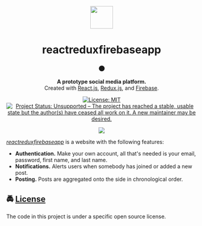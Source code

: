 <!-- HEADING -->

<p align="center">
  <img src="https://user-images.githubusercontent.com/10361542/71635438-7e97da00-2bd9-11ea-9940-8a42bd798a00.png" width="60">
</p>
<h1 align="center">️reactreduxfirebaseapp</h1>

<!-- DESCRIPTION -->

<h3 align="center">
  <span role="img" aria-label="New Moon">🌑</span>
</h3>
<p align="center">
  <strong>A prototype social media platform.</strong><br>
  Created with <a href="https://reactjs.org/" target="_blank">React.js</a>, <a href="https://redux.js.org/" target="_blank">Redux.js</a>, and <a href="https://firebase.google.com/" target="_blank">Firebase</a>.
</p>

<!-- BADGES -->

<p align="center">
    <a href="https://github.com/acfromspace/reactreduxfirebaseapp/blob/master/LICENSE">
        <img src="https://img.shields.io/github/license/mashape/apistatus.svg"
            alt="License: MIT"></a>
    <a href="https://www.repostatus.org/#unsupported">
        <img src="https://www.repostatus.org/badges/latest/unsupported.svg" alt="Project Status: Unsupported – The project has reached a stable, usable state but the author(s) have ceased all work on it. A new maintainer may be desired." /></a>
</p>

<!-- FEATURES -->

<p align="center">
  <img src="https://user-images.githubusercontent.com/10361542/71690556-ebd27900-2d59-11ea-92a6-68b88cd6fc5e.png">
</p>

[_reactreduxfirebaseapp_](https://reactreduxfirebase-app.web.app/) is a website with the following features:

- **Authentication.** Make your own account, all that's needed is your email, password, first name, and last name.
- **Notifications.** Alerts users when somebody has joined or added a new post.
- **Posting.** Posts are aggregated onto the side in chronological order.

<!-- LICENSE -->

## <span role="img" aria-label="Oncoming Police Car">🚔</span> [License](LICENSE)

The code in this project is under a specific open source license.
